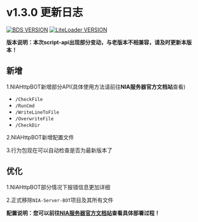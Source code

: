 # v1.3.0 更新日志

[![BDS VERSION](https://img.shields.io/badge/BDS-1.20.10.02-green?style=for-the-badge&logo=appveyor)](https://www.minecraft.net/en-us/download/server/bedrock)
[![LiteLoader VERSION](https://img.shields.io/badge/LiteLoader-2.14.1-green?style=for-the-badge&logo=appveyor)](https://github.com/LiteLDev/LiteLoaderBDS/releases/)

**版本说明：本次script-api出现部分变动，与老版本不相兼容，请及时更新本版本！**

## 新增

1.NIAHttpBOT新增部分API(具体使用方法请前往**NIA服务器官方文档站**查看)

- `/CheckFile`
- `/RunCmd`
- `/WriteLineToFile`
- `/OverwriteFile`
- `/CheckDir`

2.NIAHttpBOT新增配置文件

3.行为包现在可以自动检查是否为最新版本了

## 优化

1.NIAHttpBOT部分情况下报错信息更加详细

2.正式移除`NIA-Server-BOT`项目及其所有文件

**配置说明：您可以前往[NIA服务器官方文档站](https://docs.mcnia.top/zh-CN/deploy.html)查看具体部署过程！**

